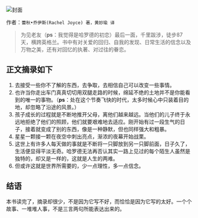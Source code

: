 ![封面](http://oo5edb6t9.bkt.clouddn.com/14918117389391.jpg)

作者：`蕾秋•乔伊斯(Rachel Joyce) 著，黄妙瑜 译`

> 为见老友（**ps**：我觉得是哈罗德的初恋）最后一面，千里跋涉，徒步87天，横跨英格兰。书中有对关爱的回归、自我的发现、日常生活的信念以及万物之美，还有对回忆的执著、对过往的眷恋。

## 正文摘录如下

1. 去接受一些你不了解的东西，去争取，去相信自己可以改变一些事情。
2. 也许当你走出车门真真切切用双腿走路的时候，绵延不绝的土地并不是你能看到的唯一的事物。（**ps**：处在这个节奏飞快的时代，太多时候心中只装着目的地，却忽略了沿途的风景。）
3. 孩子成长的过程就是不断地推开父母，离他们越来越远。当他们的儿子终于永远地拒绝了他们的照顾，他们就要艰难地去适应。刚开始有过一段生气的日子，接着就变成了别的东西，像是一种静默，但也同样强大和粗暴。
4. 星星一颗接一颗在夜空中刺出亮点，渐浓的夜幕开始战栗。
5. 这世上有许多人每天做的事就是不断将一只脚放到另一只脚前面，日子久了，生活便显得平淡无奇。哈罗德无法再否认其实一路上见过的每个陌生人虽然是独特的，却又是一样的，这就是人生的两难。
6. 但或许这就是世界所需要的，少一点理性，多一点信念。

## 结语

本书读完了，摘录却很少，不是因为它写不好，而恰恰是因为它写的太好。一个个故事、一堆堆人事，不是三言两句所能表达出来的。

